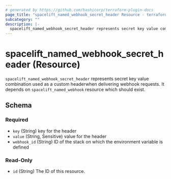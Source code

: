 ```yaml
---
# generated by https://github.com/hashicorp/terraform-plugin-docs
page_title: "spacelift_named_webhook_secret_header Resource - terraform-provider-spacelift"
subcategory: ""
description: |-
  spacelift_named_webhook_secret_header represents secret key value combination used as a custom headerwhen delivering webhook requests. It depends on spacelift_named_webhook resource which should exist.
---
```


# spacelift_named_webhook_secret_header (Resource)

`spacelift_named_webhook_secret_header` represents secret key value combination used as a custom headerwhen delivering webhook requests. It depends on `spacelift_named_webhook` resource which should exist.



<!-- schema generated by tfplugindocs -->
## Schema

### Required

- `key` (String) key for the header
- `value` (String, Sensitive) value for the header
- `webhook_id` (String) ID of the stack on which the environment variable is defined

### Read-Only

- `id` (String) The ID of this resource.


